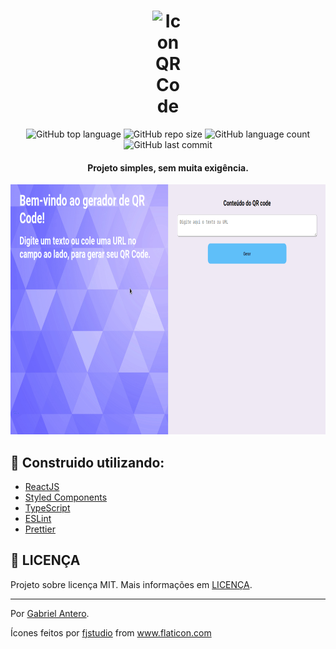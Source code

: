 <h1 align="center">
  <img width="200" 
  alt="Icon QR Code" src="https://image.flaticon.com/icons/svg/2878/2878623.svg"
  style="max-width:10%;" >
</h1>

<p align="center">
  <img alt="GitHub top language" src="https://img.shields.io/github/languages/top/gabriel-antero/generator-QRCode"> 
  <img alt="GitHub repo size" src="https://img.shields.io/github/repo-size/gabriel-antero/generator-QRCode">
  <img alt="GitHub language count" src="https://img.shields.io/github/languages/count/gabriel-antero/generator-QRCode">
  <img alt="GitHub last commit" src="https://img.shields.io/github/last-commit/gabriel-antero/generator-QRCode">
</p>

<h4 align="center">          
 Projeto simples, sem muita exigência.
</h4>

<p align="center">
  <img src="https://github.com/gabriel-antero/generator-QRCode/blob/master/assets/qrCode.gif" height=400/>
</p>

## :construction: Construido utilizando:

- [ReactJS](https://reactjs.org/)
- [Styled Components](https://styled-components.com/)
- [TypeScript](https://www.typescriptlang.org/)
- [ESLint](https://eslint.org/)
- [Prettier](https://prettier.io/)


## :memo: LICENÇA
Projeto sobre licença MIT. Mais informações em [LICENÇA](https://github.com/gabriel-antero/generator-QRCode/blob/master/LICENSE).


---

Por [Gabriel Antero](https://github.com/gabriel-antero).

Ícones feitos por <a href="https://www.flaticon.com/br/autores/fjstudio" title="fjstudio">fjstudio</a> from <a href="https://www.flaticon.com/br/" title="Flaticon">www.flaticon.com</a>
